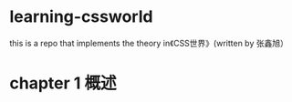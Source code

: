 # learning-cssworld
this is a repo that implements the theory in《CSS世界》(written by 张鑫旭）

# chapter 1 概述
